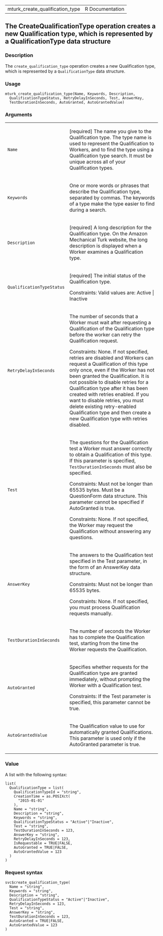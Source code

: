 <table style="width: 100%;">
<tbody>
<tr class="odd">
<td>mturk_create_qualification_type</td>
<td style="text-align: right;">R Documentation</td>
</tr>
</tbody>
</table>

## The CreateQualificationType operation creates a new Qualification type, which is represented by a QualificationType data structure

### Description

The `create_qualification_type` operation creates a new Qualification
type, which is represented by a `QualificationType` data structure.

### Usage

    mturk_create_qualification_type(Name, Keywords, Description,
      QualificationTypeStatus, RetryDelayInSeconds, Test, AnswerKey,
      TestDurationInSeconds, AutoGranted, AutoGrantedValue)

### Arguments

<table>
<colgroup>
<col style="width: 35%" />
<col style="width: 65%" />
</colgroup>
<tbody>
<tr class="odd">
<td><code id="mturk_create_qualification_type_:_Name">Name</code></td>
<td><p>[required] The name you give to the Qualification type. The type
name is used to represent the Qualification to Workers, and to find the
type using a Qualification type search. It must be unique across all of
your Qualification types.</p></td>
</tr>
<tr class="even">
<td><code
id="mturk_create_qualification_type_:_Keywords">Keywords</code></td>
<td><p>One or more words or phrases that describe the Qualification
type, separated by commas. The keywords of a type make the type easier
to find during a search.</p></td>
</tr>
<tr class="odd">
<td><code
id="mturk_create_qualification_type_:_Description">Description</code></td>
<td><p>[required] A long description for the Qualification type. On the
Amazon Mechanical Turk website, the long description is displayed when a
Worker examines a Qualification type.</p></td>
</tr>
<tr class="even">
<td><code
id="mturk_create_qualification_type_:_QualificationTypeStatus">QualificationTypeStatus</code></td>
<td><p>[required] The initial status of the Qualification type.</p>
<p>Constraints: Valid values are: Active | Inactive</p></td>
</tr>
<tr class="odd">
<td><code
id="mturk_create_qualification_type_:_RetryDelayInSeconds">RetryDelayInSeconds</code></td>
<td><p>The number of seconds that a Worker must wait after requesting a
Qualification of the Qualification type before the worker can retry the
Qualification request.</p>
<p>Constraints: None. If not specified, retries are disabled and Workers
can request a Qualification of this type only once, even if the Worker
has not been granted the Qualification. It is not possible to disable
retries for a Qualification type after it has been created with retries
enabled. If you want to disable retries, you must delete existing
retry-enabled Qualification type and then create a new Qualification
type with retries disabled.</p></td>
</tr>
<tr class="even">
<td><code id="mturk_create_qualification_type_:_Test">Test</code></td>
<td><p>The questions for the Qualification test a Worker must answer
correctly to obtain a Qualification of this type. If this parameter is
specified, <code>TestDurationInSeconds</code> must also be
specified.</p>
<p>Constraints: Must not be longer than 65535 bytes. Must be a
QuestionForm data structure. This parameter cannot be specified if
AutoGranted is true.</p>
<p>Constraints: None. If not specified, the Worker may request the
Qualification without answering any questions.</p></td>
</tr>
<tr class="odd">
<td><code
id="mturk_create_qualification_type_:_AnswerKey">AnswerKey</code></td>
<td><p>The answers to the Qualification test specified in the Test
parameter, in the form of an AnswerKey data structure.</p>
<p>Constraints: Must not be longer than 65535 bytes.</p>
<p>Constraints: None. If not specified, you must process Qualification
requests manually.</p></td>
</tr>
<tr class="even">
<td><code
id="mturk_create_qualification_type_:_TestDurationInSeconds">TestDurationInSeconds</code></td>
<td><p>The number of seconds the Worker has to complete the
Qualification test, starting from the time the Worker requests the
Qualification.</p></td>
</tr>
<tr class="odd">
<td><code
id="mturk_create_qualification_type_:_AutoGranted">AutoGranted</code></td>
<td><p>Specifies whether requests for the Qualification type are granted
immediately, without prompting the Worker with a Qualification test.</p>
<p>Constraints: If the Test parameter is specified, this parameter
cannot be true.</p></td>
</tr>
<tr class="even">
<td><code
id="mturk_create_qualification_type_:_AutoGrantedValue">AutoGrantedValue</code></td>
<td><p>The Qualification value to use for automatically granted
Qualifications. This parameter is used only if the AutoGranted parameter
is true.</p></td>
</tr>
</tbody>
</table>

### Value

A list with the following syntax:

    list(
      QualificationType = list(
        QualificationTypeId = "string",
        CreationTime = as.POSIXct(
          "2015-01-01"
        ),
        Name = "string",
        Description = "string",
        Keywords = "string",
        QualificationTypeStatus = "Active"|"Inactive",
        Test = "string",
        TestDurationInSeconds = 123,
        AnswerKey = "string",
        RetryDelayInSeconds = 123,
        IsRequestable = TRUE|FALSE,
        AutoGranted = TRUE|FALSE,
        AutoGrantedValue = 123
      )
    )

### Request syntax

    svc$create_qualification_type(
      Name = "string",
      Keywords = "string",
      Description = "string",
      QualificationTypeStatus = "Active"|"Inactive",
      RetryDelayInSeconds = 123,
      Test = "string",
      AnswerKey = "string",
      TestDurationInSeconds = 123,
      AutoGranted = TRUE|FALSE,
      AutoGrantedValue = 123
    )
